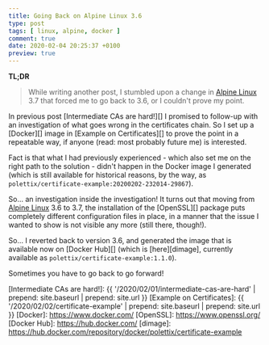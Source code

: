 ```yaml
---
title: Going Back on Alpine Linux 3.6
type: post
tags: [ linux, alpine, docker ]
comment: true
date: 2020-02-04 20:25:37 +0100
preview: true
---
```


**TL;DR**

> While writing another post, I stumbled upon a change in [Alpine Linux][]
> 3.7 that forced me to go back to 3.6, or I couldn't prove my point.

In previous post [Intermediate CAs are hard!][] I promised to follow-up with
an investigation of what goes wrong in the certificates chain. So I set up a
[Docker][] image in [Example on Certificates][] to prove the point in a
repeatable way, if anyone (read: most probably future me) is interested.

Fact is that what I had previously experienced - which also set me on the
right path to the solution - didn't happen in the Docker image I generated
(which is still available for historical reasons, by the way, as
`polettix/certificate-example:20200202-232014-29867`).

So... an investigation inside the investigation! It turns out that moving
from [Alpine Linux][] 3.6 to 3.7, the installation of the [OpenSSL][]
package puts completely different configuration files in place, in a manner
that the issue I wanted to show is not visible any more (still there,
though!).

So... I reverted back to version 3.6, and generated the image that is
available now on [Docker Hub][] (which is [here][dimage], currently
available as `polettix/certificate-example:1.1.0`).

Sometimes you have to go back to go forward!


[Alpine Linux]: https://www.alpinelinux.org/
[Intermediate CAs are hard!]: {{ '/2020/02/01/intermediate-cas-are-hard' | prepend: site.baseurl | prepend: site.url }}
[Example on Certificates]: {{ '/2020/02/02/certificate-example' | prepend: site.baseurl | prepend: site.url }}
[Docker]: https://www.docker.com/
[OpenSSL]: https://www.openssl.org/
[Docker Hub]: https://hub.docker.com/
[dimage]: https://hub.docker.com/repository/docker/polettix/certificate-example
